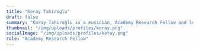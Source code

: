 ```yaml
---
title: "Koray Tahiroglu"
draft: false
summary: "Koray Tahiroğlu is a musician, Academy Research Fellow and lecturer in the Department of Media, Aalto University School of ARTS. He is the founder and head of SOPI (Sound and Physical Interaction) research group, coordinating research projects with interests including embodied approaches to sonic interaction, new interfaces for musical expression, deep learning and artificial intelligence (AI) technologies with audio. Since 2004, he has been also teaching workshops and courses on digital musical interactions. Tahiroğlu has performed music in collaboration as well as in solo performances in Europe, North America and Australia. His work has been presented in important venues, such as Ars Electronica AI x Music Festival and STEIM. In 2018, he was awarded a 5-year Academy of Finland Research Fellowship."
thumbnail: "/img/uploads/profiles/koray.png"
socialImage: "/img/uploads/profiles/koray.png"
role: "Academy Research Fellow"
---
```


